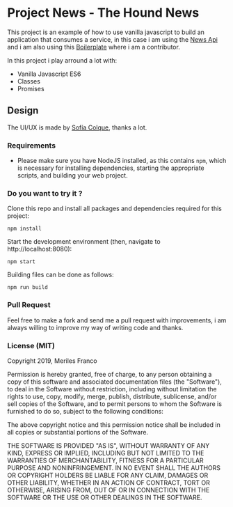 # Project News - The Hound News

This project is an example of how to use vanilla javascript to build an application that consumes a service, in this case i am using the [News Api](https://newsapi.org/) and i am also using this [Boilerplate](https://github.com/shaminmeerankutty/webpack-sass-bootstrap-boilerplate) where i am a contributor.

In this project i play arround a lot with:

- Vanilla Javascript ES6
- Classes
- Promises

## Design

The UI/UX is made by [Sofía Colque](https://www.linkedin.com/in/sofiacolquesaavedra/), thanks a lot.

### Requirements

- Please make sure you have NodeJS installed, as this contains `npm`, which is necessary
  for installing dependencies, starting the appropriate scripts, and building your web project.

### Do you want to try it ?

Clone this repo and install all packages and dependencies required for this project:

    npm install

Start the development environment (then, navigate to http://localhost:8080):

    npm start

Building files can be done as follows:

    npm run build

### Pull Request

Feel free to make a fork and send me a pull request with improvements, i am always willing to improve my way of writing code and thanks.

### License (MIT)

Copyright 2019, Meriles Franco

Permission is hereby granted, free of charge, to any person obtaining a copy of this software and associated documentation files (the "Software"), to deal in the Software without restriction, including without limitation the rights to use, copy, modify, merge, publish, distribute, sublicense, and/or sell copies of the Software, and to permit persons to whom the Software is furnished to do so, subject to the following conditions:

The above copyright notice and this permission notice shall be included in all copies or substantial portions of the Software.

THE SOFTWARE IS PROVIDED "AS IS", WITHOUT WARRANTY OF ANY KIND, EXPRESS OR IMPLIED, INCLUDING BUT NOT LIMITED TO THE WARRANTIES OF MERCHANTABILITY, FITNESS FOR A PARTICULAR PURPOSE AND NONINFRINGEMENT. IN NO EVENT SHALL THE AUTHORS OR COPYRIGHT HOLDERS BE LIABLE FOR ANY CLAIM, DAMAGES OR OTHER LIABILITY, WHETHER IN AN ACTION OF CONTRACT, TORT OR OTHERWISE, ARISING FROM, OUT OF OR IN CONNECTION WITH THE SOFTWARE OR THE USE OR OTHER DEALINGS IN THE SOFTWARE.
